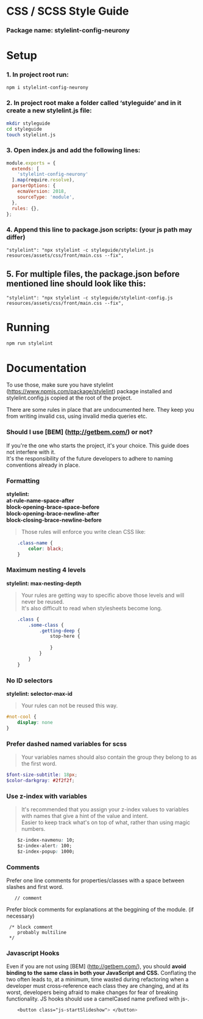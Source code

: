 # CSS / SCSS Style Guide

### Package name: stylelint-config-neurony

# Setup

### 1. In project root run:
```sh
npm i stylelint-config-neurony
```

### 2. In project root make a folder called ‘styleguide’ and in it create a new stylelint.js file:
```sh
mkdir styleguide
cd styleguide
touch stylelint.js
```

### 3. Open index.js and add the following lines:
```js
module.exports = {
  extends: [
    'stylelint-config-neurony'
  ].map(require.resolve),
  parserOptions: {
    ecmaVersion: 2018,
    sourceType: 'module',
  },
  rules: {},
};
```

### 4. Append this line to package.json scripts: (your js path may differ)
```
"stylelint": "npx stylelint -c styleguide/stylelint.js resources/assets/css/front/main.css --fix",
```

## 5. For multiple files, the package.json before mentioned line should look like this:

```
"stylelint": "npx stylelint -c styleguide/stylelint-config.js resources/assets/css/front/main.css --fix",
```


# Running

```sh
npm run stylelint
```

# Documentation

To use those, make sure you have stylelint (https://www.npmjs.com/package/stylelint) package installed and stylelint.config.js copied at the root of the project.

There are some rules in place that are undocumented here. They keep you from writing invalid css, using invalid media queries etc.     


### Should I use [BEM] (http://getbem.com/) or not? 

If you're the one who starts the project, it's your choice. This guide does not interfere with it. <br>
It's the responsibility of the future developers to adhere to naming conventions already in place.

### Formatting

**stylelint: <br>
at-rule-name-space-after <br>
              block-opening-brace-space-before  <br>
              block-opening-brace-newline-after  <br>
              block-closing-brace-newline-before**

>Those rules will enforce you write clean CSS like:

```scss
    .class-name {
        color: black;
    }
```
       
### Maximum nesting 4 levels
   
**stylelint: max-nesting-depth**

>Your rules are getting way to specific above those levels and will never be reused. <br>
 It's also difficult to read when stylesheets become long.
    
```scss
    .class {
        .some-class {
            .getting-deep {
                stop-here {
                
                }
            }
        }
    }
```

### No ID selectors

**stylelint: selector-max-id**
>Your rules can not be reused this way.
    
```scss
#not-cool {
    display: none
}
```

### Prefer dashed named variables for scss

>Your variables names should also contain the group they belong to as the first word.
    
```scss 
$font-size-subtitle: 18px;
$color-darkgray: #2f2f2f;
```
   
### Use z-index with variables
    
>It's recommended that you assign your z-index values to variables with names that give a hint of the value and intent. <br>
    Easier to keep track what's on top of what, rather than using magic numbers.
    
```css
    $z-index-navmenu: 10;
    $z-index-alert: 100;
    $z-index-popup: 1000;
```
      
### Comments
Prefer one line comments for properties/classes with a space between slashes and first word.
```
   // comment
```
Prefer block comments for explanations at the beggining of the module. (if necessary)
```
 /* block comment 
    probably multiline
 */    
```

    
### Javascript Hooks
    
Even if you are not using [BEM] (http://getbem.com/), you should **avoid binding to the same class in both your JavaScript and CSS.**
    Conflating the two often leads to, at a minimum, time wasted during refactoring when a developer must cross-reference each class they are changing, and at its worst, developers being afraid to make changes for fear of breaking functionality.
    JS hooks should use a camelCased name prefixed with js-.
    
```css
    <button class="js-startSlideshow"> </button>
```
  
